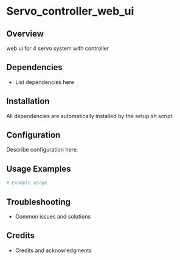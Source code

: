 # Servo_controller_web_ui

## Overview

web ui for 4 servo system with controller

## Dependencies

- List dependencies here

## Installation

All dependencies are automatically installed by the setup.sh script.

## Configuration

Describe configuration here.

## Usage Examples

```bash
# Example usage
```

## Troubleshooting

- Common issues and solutions

## Credits

- Credits and acknowledgments
